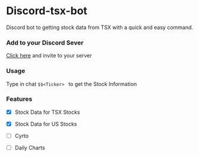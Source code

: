 # Discord-tsx-bot
Discord bot to getting stock data from TSX with a quick and easy command. 

### Add to your Discord Sever
[Click here](https://discordapp.com/oauth2/authorize?client_id=735521006055194776&scope=bot&permissions=511040) and invite to your server


### Usage

Type in chat ```$$<Ticker> ``` to get the Stock Information


### Features
- [x] Stock Data for TSX Stocks
- [x] Stock Data for US Stocks
- [ ] Cyrto 
- [ ] Daily Charts

